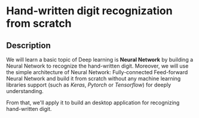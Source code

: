 # Hand-written digit recognization from scratch

## Description
We will learn a basic topic of Deep learning is **Neural Network** by building a Neural Network to recognize the hand-written digit. Moreover, we will use the simple architecture of Neural Network: Fully-connected Feed-forward Neural Network and build it from scratch without any machine learning libraries support (such as *Keras*, *Pytorch* or *Tensorflow*) for deeply understanding.

From that, we'll apply it to build an desktop application for recognizing hand-written digit.